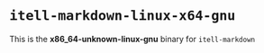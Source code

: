 # `itell-markdown-linux-x64-gnu`

This is the **x86_64-unknown-linux-gnu** binary for `itell-markdown`
